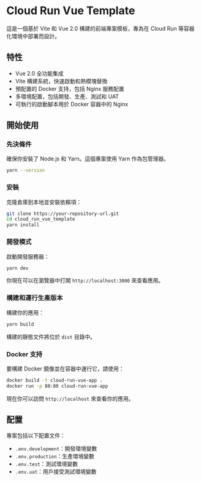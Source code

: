 # Cloud Run Vue Template

這是一個基於 Vite 和 Vue 2.0 構建的前端專案模板，專為在 Cloud Run 等容器化環境中部署而設計。

## 特性

- Vue 2.0 全功能集成
- Vite 構建系統，快速啟動和熱模塊替換
- 預配置的 Docker 支持，包括 Nginx 服務配置
- 多環境配置，包括開發、生產、測試和 UAT
- 可執行的啟動腳本用於 Docker 容器中的 Nginx

## 開始使用

### 先決條件

確保你安裝了 Node.js 和 Yarn。這個專案使用 Yarn 作為包管理器。

```bash
yarn --version
```

### 安裝

克隆倉庫到本地並安裝依賴項：

```bash
git clone https://your-repository-url.git
cd cloud_run_vue_template
yarn install
```

### 開發模式

啟動開發服務器：

```bash
yarn dev
```

你現在可以在瀏覽器中打開 `http://localhost:3000` 來查看應用。

### 構建和運行生產版本

構建你的應用：

```bash
yarn build
```

構建的靜態文件將位於 `dist` 目錄中。

### Docker 支持

要構建 Docker 鏡像並在容器中運行它，請使用：

```bash
docker build -t cloud-run-vue-app .
docker run -p 80:80 cloud-run-vue-app
```

現在你可以訪問 `http://localhost` 來查看你的應用。

## 配置

專案包括以下配置文件：

- `.env.development`：開發環境變數
- `.env.production`：生產環境變數
- `.env.test`：測試環境變數
- `.env.uat`：用戶接受測試環境變數


